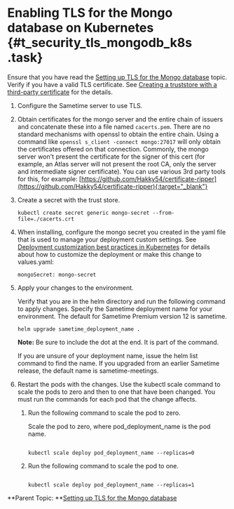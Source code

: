# Enabling TLS for the Mongo database on Kubernetes {#t_security_tls_mongodb_k8s .task}

Ensure that you have read the [Setting up TLS for the Mongo database](security_mongodb_tls.md) topic. Verify if you have a valid TLS certificate. See [Creating a truststore with a third-party certificate](t_create_truststore.md) for the details.

1.  Configure the Sametime server to use TLS.

2.  Obtain certificates for the mongo server and the entire chain of issuers and concatenate these into a file named `cacerts.pem`. There are no standard mechanisms with openssl to obtain the entire chain. Using a command like `openssl s_client -connect mongo:27017` will only obtain the certificates offered on that connection. Commonly, the mongo server won't present the certificate for the signer of this cert (for example, an Atlas server will not present the root CA, only the server and intermediate signer certificate). You can use various 3rd party tools for this, for example: [https://github.com/Hakky54/certificate-ripper](https://github.com/Hakky54/certificate-ripper){:target="_blank"}

3.  Create a secret with the trust store.

    ``` {#codeblock_ats_gz1_4yb}
    kubectl create secret generic mongo-secret --from-file=./cacerts.crt
    ```

4.  When installing, configure the mongo secret you created in the yaml file that is used to manage your deployment custom settings. See [Deployment customization best practices in Kubernetes](t_deployment_customization.md) for details about how to customize the deployment or make this change to values.yaml:

    ``` {#codeblock_rt5_2bb_4yb}
    mongoSecret: mongo-secret
    ```

5.  Apply your changes to the environment.

    Verify that you are in the helm directory and run the following command to apply changes. Specify the Sametime deployment name for your environment. The default for Sametime Premium version 12 is sametime.

    ``` {#codeblock_iyn_51d_d5b}
    helm upgrade sametime_deployment_name .
    ```

    **Note:** Be sure to include the dot at the end. It is part of the command.

    If you are unsure of your deployment name, issue the helm list command to find the name. If you upgraded from an earlier Sametime release, the default name is sametime-meetings.

6.  Restart the pods with the changes. Use the kubectl scale command to scale the pods to zero and then to one that have been changed. You must run the commands for each pod that the change affects.

    1.  Run the following command to scale the pod to zero.

        Scale the pod to zero, where pod_deployment_name is the pod name.

        ``` {#codeblock_cwz_mwc_d5b}
        
        kubectl scale deploy pod_deployment_name --replicas=0
        
        ```

    2.  Run the following command to scale the pod to one.

        ``` {#codeblock_i2c_4wc_d5b}
        
        kubectl scale deploy pod_deployment_name --replicas=1
        ```

**Parent Topic:  **[Setting up TLS for the Mongo database](security_mongodb_tls.md)

